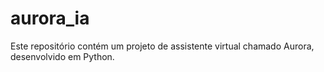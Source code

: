 # aurora_ia
Este repositório contém um projeto de assistente virtual chamado Aurora, desenvolvido em Python.
